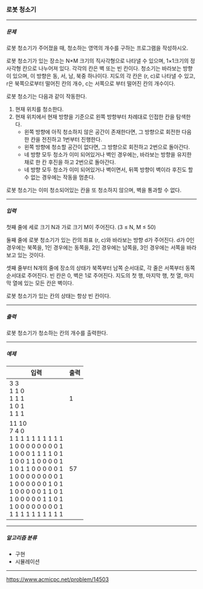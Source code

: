 ### 로봇 청소기

***

##### 문제
로봇 청소기가 주어졌을 때, 청소하는 영역의 개수를 구하는 프로그램을 작성하시오.

로봇 청소기가 있는 장소는 N×M 크기의 직사각형으로 나타낼 수 있으며, 1×1크기의 정사각형 칸으로 나누어져 있다. 각각의 칸은 벽 또는 빈 칸이다. 청소기는 바라보는 방향이 있으며, 이 방향은 동, 서, 남, 북중 하나이다. 지도의 각 칸은 (r, c)로 나타낼 수 있고, r은 북쪽으로부터 떨어진 칸의 개수, c는 서쪽으로 부터 떨어진 칸의 개수이다.

로봇 청소기는 다음과 같이 작동한다.

1. 현재 위치를 청소한다.
2. 현재 위치에서 현재 방향을 기준으로 왼쪽 방향부터 차례대로 인접한 칸을 탐색한다.
   * 왼쪽 방향에 아직 청소하지 않은 공간이 존재한다면, 그 방향으로 회전한 다음 한 칸을 전진하고 1번부터 진행한다. 
   * 왼쪽 방향에 청소할 공간이 없다면, 그 방향으로 회전하고 2번으로 돌아간다. 
   * 네 방향 모두 청소가 이미 되어있거나 벽인 경우에는, 바라보는 방향을 유지한 채로 한 칸 후진을 하고 2번으로 돌아간다. 
   * 네 방향 모두 청소가 이미 되어있거나 벽이면서, 뒤쪽 방향이 벽이라 후진도 할 수 없는 경우에는 작동을 멈춘다.

로봇 청소기는 이미 청소되어있는 칸을 또 청소하지 않으며, 벽을 통과할 수 없다.

***

##### 입력
첫째 줄에 세로 크기 N과 가로 크기 M이 주어진다. (3 ≤ N, M ≤ 50)

둘째 줄에 로봇 청소기가 있는 칸의 좌표 (r, c)와 바라보는 방향 d가 주어진다. d가 0인 경우에는 북쪽을, 1인 경우에는 동쪽을, 2인 경우에는 남쪽을, 3인 경우에는 서쪽을 바라보고 있는 것이다.

셋째 줄부터 N개의 줄에 장소의 상태가 북쪽부터 남쪽 순서대로, 각 줄은 서쪽부터 동쪽 순서대로 주어진다. 빈 칸은 0, 벽은 1로 주어진다. 지도의 첫 행, 마지막 행, 첫 열, 마지막 열에 있는 모든 칸은 벽이다.

로봇 청소기가 있는 칸의 상태는 항상 빈 칸이다.

***

##### 출력
로봇 청소기가 청소하는 칸의 개수를 출력한다.

***

##### 예제
| 입력                                                                                                                                                                                                                                                                          | 출력 |
|-----------------------------------------------------------------------------------------------------------------------------------------------------------------------------------------------------------------------------------------------------------------------------|----|
| 3 3<br>1 1 0<br>1 1 1<br>1 0 1<br>1 1 1                                                                                                                                                                                                                                     | 1 |
| 11 10<br>7 4 0<br>1 1 1 1 1 1 1 1 1 1<br>1 0 0 0 0 0 0 0 0 1<br>1 0 0 0 1 1 1 1 0 1<br>1 0 0 1 1 0 0 0 0 1<br>1 0 1 1 0 0 0 0 0 1<br>1 0 0 0 0 0 0 0 0 1<br>1 0 0 0 0 0 0 1 0 1<br>1 0 0 0 0 0 1 1 0 1<br>1 0 0 0 0 0 1 1 0 1<br>1 0 0 0 0 0 0 0 0 1<br>1 1 1 1 1 1 1 1 1 1 | 57 |

***

##### 알고리즘 분류
* 구현
* 시뮬레이션

***

https://www.acmicpc.net/problem/14503